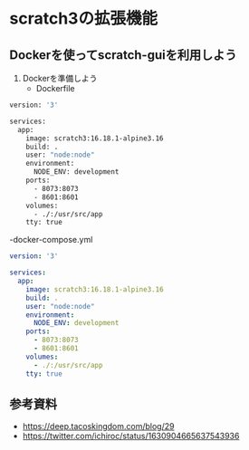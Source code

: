 # scratch3の拡張機能

## Dockerを使ってscratch-guiを利用しよう
1. Dockerを準備しよう
   - Dockerfile
``` Dockerfile
version: '3'

services:
  app:
    image: scratch3:16.18.1-alpine3.16
    build: .
    user: "node:node"
    environment:
      NODE_ENV: development
    ports:
      - 8073:8073
      - 8601:8601
    volumes:
      - ./:/usr/src/app
    tty: true
```
   -docker-compose.yml
```docker-compose.yml
version: '3'

services:
  app:
    image: scratch3:16.18.1-alpine3.16
    build: .
    user: "node:node"
    environment:
      NODE_ENV: development
    ports:
      - 8073:8073
      - 8601:8601
    volumes:
      - ./:/usr/src/app
    tty: true
```

## 参考資料
- https://deep.tacoskingdom.com/blog/29
- https://twitter.com/ichiroc/status/1630904665637543936

